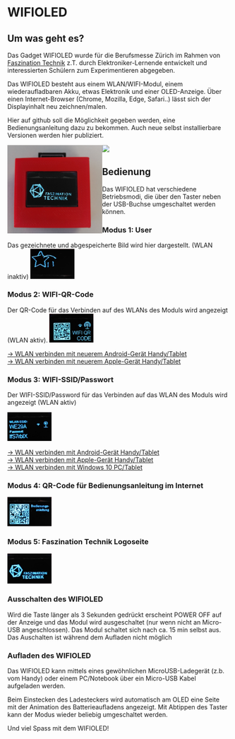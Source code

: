 <h1>WIFIOLED</h1>

<h2>Um was geht es?</h2>

Das Gadget WIFIOLED wurde für die Berufsmesse Zürich im Rahmen von <a href="https://www.faszination-technik.ch">Faszination Technik</a> z.T. durch Elektroniker-Lernende entwickelt und interessierten Schülern zum Experimentieren abgegeben. 

Das WIFIOLED besteht aus einem WLAN/WIFI-Modul, einem wiederaufladbaren Akku, etwas Elektronik und einer OLED-Anzeige.
Über einen Internet-Browser (Chrome, Mozilla, Edge, Safari..) lässt sich der Displayinhalt neu zeichnen/malen.

Hier auf github soll die Möglichkeit gegeben werden, eine Bedienungsanleitung dazu zu bekommen. 
Auch neue selbst installierbare Versionen werden hier publiziert.  

<div align="left">
<img src="imgs/wifioled.png" height="200" align="left"/> <img src="imgs/hardware.png" heigth="200" />
</div>

<hl>

<h2>Bedienung</h2>

Das WIFIOLED hat verschiedene Betriebsmodi, die über den Taster neben der USB-Buchse umgeschaltet werden können. 

<h3>Modus 1: User</h3>
Das gezeichnete und abgespeicherte Bild wird hier dargestellt. (WLAN inaktiv)

<img src="imgs/user.png" width="100" />

<h3>Modus 2: WIFI-QR-Code</h3> 
Der QR-Code für das Verbinden auf des WLANs des Moduls wird angezeigt (WLAN aktiv).

<img src="imgs/wifiqr.png" width="100" />

<a href="README-ANDROID-QR.md">-> WLAN verbinden mit neuerem Android-Gerät Handy/Tablet</a><br>
<a href="README-IPHONE-QR.md">-> WLAN verbinden mit neuerem Apple-Gerät Handy/Tablet</a><br>

<h3>Modus 3: WIFI-SSID/Passwort</h3> 

Der WIFI-SSID/Password für das Verbinden auf das WLAN des Moduls wird angezeigt (WLAN aktiv)

<img src="imgs/wifissid.png" width="100" />

<a href="README-ANDROID.md">-> WLAN verbinden mit Android-Gerät Handy/Tablet</a><br>
<a href="README-IPHONE.md">-> WLAN verbinden mit Apple-Gerät Handy/Tablet</a><br>
<a href="README-PC.md">-> WLAN verbinden mit Windows 10 PC/Tablet</a><br>

<h3>Modus 4: QR-Code für Bedienungsanleitung im Internet</h3>

<img src="imgs/usermanual.png" width="100" />

<h3>Modus 5: Faszination Technik Logoseite</h3>

<img src="imgs/fasztech.png" width="100" />

<h3>Ausschalten des WIFIOLED</h3>

Wird die Taste länger als 3 Sekunden gedrückt erscheint POWER OFF auf der Anzeige und das Modul wird ausgeschaltet (nur wenn nicht an Micro-USB angeschlossen). Das Modul schaltet sich nach ca. 15 min selbst aus. Das Auschalten ist während dem Aufladen nicht möglich 

<h3>Aufladen des WIFIOLED</h3>

Das WIFIOLED kann mittels eines gewöhnlichen MicroUSB-Ladegerät (z.b. vom Handy) oder einem PC/Notebook über ein Micro-USB Kabel aufgeladen werden.

Beim Einstecken des Ladesteckers wird automatisch am OLED eine Seite mit der Animation des Batterieaufladens angezeigt. Mit Abtippen des Taster kann der Modus wieder beliebig umgeschaltet werden.


Und viel Spass mit dem WIFIOLED!
